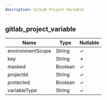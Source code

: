 ```yaml
---
description: GitLab Project Variable
---
```

gitlab_project_variable
-----------------------

| **Name**         | **Type** | **Nullable** |
| ---------------- | -------- | ------------ |
| environmentScope | String   | &check;      |
| key              | String   | &cross;      |
| masked           | Boolean  | &check;      |
| projectId        | String   | &check;      |
| protected        | Boolean  | &check;      |
| variableType     | String   | &check;      |
